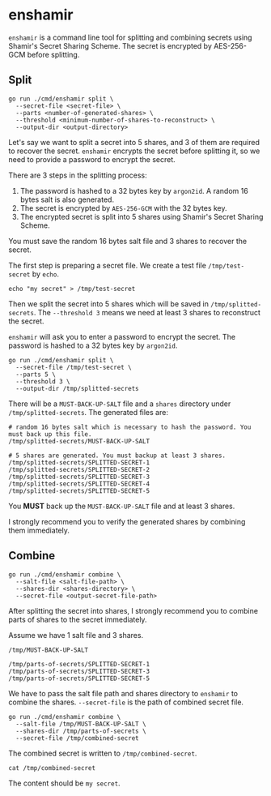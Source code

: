 # enshamir

`enshamir` is a command line tool for splitting and combining secrets using Shamir's Secret Sharing Scheme. The secret
is encrypted by AES-256-GCM before splitting.

## Split

```shell
go run ./cmd/enshamir split \
  --secret-file <secret-file> \
  --parts <number-of-generated-shares> \
  --threshold <minimum-number-of-shares-to-reconstruct> \
  --output-dir <output-directory>
```

Let's say we want to split a secret into 5 shares, and 3 of them are required to recover the secret. `enshamir` encrypts
the secret before splitting it, so we need to provide a password to encrypt the secret.

There are 3 steps in the splitting process:

1. The password is hashed to a 32 bytes key by `argon2id`. A random 16 bytes salt is also generated.
2. The secret is encrypted by `AES-256-GCM` with the 32 bytes key.
3. The encrypted secret is split into 5 shares using Shamir's Secret Sharing Scheme.

You must save the random 16 bytes salt file and 3 shares to recover the secret.

The first step is preparing a secret file. We create a test file `/tmp/test-secret` by `echo`.

```shell
echo "my secret" > /tmp/test-secret
```

Then we split the secret into 5 shares which will be saved in `/tmp/splitted-secrets`. The `--threshold 3` means we need
at least 3 shares to reconstruct the secret.

`enshamir` will ask you to enter a password to encrypt the secret. The password is hashed to a 32 bytes key by `argon2id`.

```shell
go run ./cmd/enshamir split \
  --secret-file /tmp/test-secret \
  --parts 5 \
  --threshold 3 \
  --output-dir /tmp/splitted-secrets
```

There will be a `MUST-BACK-UP-SALT` file and a `shares` directory under `/tmp/splitted-secrets`. The generated files are:
```
# random 16 bytes salt which is necessary to hash the password. You must back up this file.
/tmp/splitted-secrets/MUST-BACK-UP-SALT

# 5 shares are generated. You must backup at least 3 shares.
/tmp/splitted-secrets/SPLITTED-SECRET-1
/tmp/splitted-secrets/SPLITTED-SECRET-2
/tmp/splitted-secrets/SPLITTED-SECRET-3
/tmp/splitted-secrets/SPLITTED-SECRET-4
/tmp/splitted-secrets/SPLITTED-SECRET-5
```

You **MUST** back up the `MUST-BACK-UP-SALT` file and at least 3 shares.

I strongly recommend you to verify the generated shares by combining them immediately.

## Combine

```shell
go run ./cmd/enshamir combine \
  --salt-file <salt-file-path> \
  --shares-dir <shares-directory> \
  --secret-file <output-secret-file-path>
```

After splitting the secret into shares, I strongly recommend you to combine parts of shares to the secret immediately.

Assume we have 1 salt file and 3 shares.

```
/tmp/MUST-BACK-UP-SALT

/tmp/parts-of-secrets/SPLITTED-SECRET-1
/tmp/parts-of-secrets/SPLITTED-SECRET-3
/tmp/parts-of-secrets/SPLITTED-SECRET-5
```

We have to pass the salt file path and shares directory to `enshamir` to combine the shares. `--secret-file` is the path
of combined secret file.

```shell
go run ./cmd/enshamir combine \
  --salt-file /tmp/MUST-BACK-UP-SALT \
  --shares-dir /tmp/parts-of-secrets \
  --secret-file /tmp/combined-secret
```

The combined secret is written to `/tmp/combined-secret`.

```shell
cat /tmp/combined-secret
```

The content should be `my secret`.